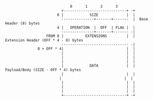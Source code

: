                                                                                                          
                                                                                                         
                                                                                                         
                                                                                                         
                                                                                                         
                                  0      1      2      3                                                 
                              +-----------------------------+ -+                                         
                            0 |            SIZE             |  |                                         
                              ---------------+-------+-------  |  Base Header (8) bytes                  
                            4 |   OPERATION  |  OFF  | FLAG |  |                                         
                              ---------------+-------+------- -|                                         
                       FROM 8 |          EXTENSIONS         |  |  Extension Header (OFF * 4 - 8) bytes   
                              ------------------------------- -|                                         
                   0 + OFF * 4|                             |  |                                         
                              |                             |  |                                         
                              |                             |  |                                         
                              |                             |  |                                         
                              |            DATA             |  |  Payload/Body (SIZE - OFF * 4) bytes    
                              |                             |  |                                         
                             |                             |  |                                         
                              |                             |  |                                         
                              |                             |  |                                         
                              |                             |  |                                         
                              +-----------------------------+ -+                                          



